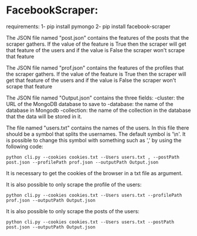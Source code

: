 # FacebookScraper:

requirements:
1- pip install pymongo
2- pip install facebook-scraper

The JSON file named "post.json" contains the features of the posts that the scraper gathers. If the value of the feature is True then the scraper will get that feature of the users and if the value is False the scraper won't scrape that feature

The JSON file named "prof.json" contains the features of the profiles that the scraper gathers. If the value of the feature is True then the scraper will get that feature of the users and if the value is False the scraper won't scrape that feature

The JSON file named "Output.json" contains the three fields:
-cluster: the URL of the MongoDB database to save to
-database: the name of the database in Mongodb
-collection: the name of the collection in the database that the data will be stored in it.

The file named "users.txt" contains the names of the users.
In this file there should be a symbol that splits the usernames.
The default symbol is '\n'.
It is possible to change this symbol with something such as ',' by using the following code:
```
python cli.py --cookies cookies.txt --Users users.txt , --postPath post.json --profilePath prof.json --outputPath Output.json
```
It is necessary to get the cookies of the browser in a txt file as argument.

It is also possible to only scrape the profile of the users:
```
python cli.py --cookies cookies.txt --Users users.txt --profilePath prof.json --outputPath Output.json
```
It is also possible to only scrape the posts of the users:
```
python cli.py --cookies cookies.txt --Users users.txt --postPath post.json --outputPath Output.json
```

